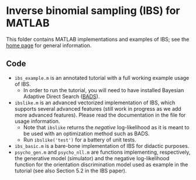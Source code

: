 # Inverse binomial sampling (IBS) for MATLAB

This folder contains MATLAB implementations and examples of IBS; see the [home page](https://github.com/lacerbi/ibs) for general information.

## Code

- `ibs_example.m` is an annotated tutorial with a full working example usage of IBS.
  - In order to run the tutorial, you will need to have installed Bayesian Adaptive Direct Search ([BADS](https://github.com/lacerbi/bads)). 
- `ibslike.m` is an advanced vectorized implementation of IBS, which supports several advanced features (still work in progress as we add more advanced features). Please read the documentation in the file for usage information. 
  - Note that `ibslike` returns the *negative* log-likelihood as it is meant to be used with an optimization method such as BADS.
  - Run `ibslike('test')` for a battery of unit tests.
- `ibs_basic.m` is a bare-bone implementation of IBS for didactic purposes.
- `psycho_gen.m` and `psycho_nll.m` are functions implementing, respectively, the generative model (simulator) and the negative log-likelihood function for the orientation discrimination model used as example in the tutorial (see also Section 5.2 in the IBS paper).

